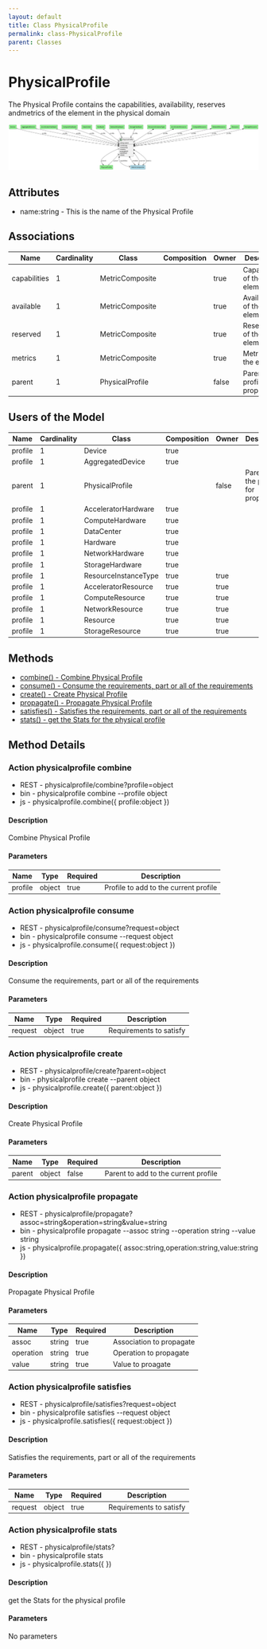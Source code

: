 ```yaml
---
layout: default
title: Class PhysicalProfile
permalink: class-PhysicalProfile
parent: Classes
---
```


# PhysicalProfile

The Physical Profile contains the capabilities, availability, reserves andmetrics of the element in the physical domain

![Logical Diagram](./logical.png)

## Attributes

* name:string - This is the name of the Physical Profile


## Associations

| Name | Cardinality | Class | Composition | Owner | Description |
| --- | --- | --- | --- | --- | --- |
| capabilities | 1 | MetricComposite |  | true | Capabilities of the element |
| available | 1 | MetricComposite |  | true | Availability of the element |
| reserved | 1 | MetricComposite |  | true | Reservations of the element |
| metrics | 1 | MetricComposite |  | true | Metrics of the element |
| parent | 1 | PhysicalProfile |  | false | Parent of the profile for propagation |



## Users of the Model

| Name | Cardinality | Class | Composition | Owner | Description |
| --- | --- | --- | --- | --- | --- |
| profile | 1 | Device | true |  |  |
| profile | 1 | AggregatedDevice | true |  |  |
| parent | 1 | PhysicalProfile |  | false | Parent of the profile for propagation |
| profile | 1 | AcceleratorHardware | true |  |  |
| profile | 1 | ComputeHardware | true |  |  |
| profile | 1 | DataCenter | true |  |  |
| profile | 1 | Hardware | true |  |  |
| profile | 1 | NetworkHardware | true |  |  |
| profile | 1 | StorageHardware | true |  |  |
| profile | 1 | ResourceInstanceType | true | true |  |
| profile | 1 | AcceleratorResource | true | true |  |
| profile | 1 | ComputeResource | true | true |  |
| profile | 1 | NetworkResource | true | true |  |
| profile | 1 | Resource | true | true |  |
| profile | 1 | StorageResource | true | true |  |





## Methods
* [combine() - Combine Physical Profile](#action-combine)
* [consume() - Consume the requirements, part or all of the requirements](#action-consume)
* [create() - Create Physical Profile](#action-create)
* [propagate() - Propagate Physical Profile](#action-propagate)
* [satisfies() - Satisfies the requirements, part or all of the requirements](#action-satisfies)
* [stats() - get the Stats for the physical profile](#action-stats)


<h2>Method Details</h2>
    
### Action physicalprofile combine



* REST - physicalprofile/combine?profile=object
* bin - physicalprofile combine --profile object
* js - physicalprofile.combine({ profile:object })

#### Description
Combine Physical Profile

#### Parameters

| Name | Type | Required | Description |
|---|---|---|---|
| profile | object |true | Profile to add to the current profile |




### Action physicalprofile consume



* REST - physicalprofile/consume?request=object
* bin - physicalprofile consume --request object
* js - physicalprofile.consume({ request:object })

#### Description
Consume the requirements, part or all of the requirements

#### Parameters

| Name | Type | Required | Description |
|---|---|---|---|
| request | object |true | Requirements to satisfy |




### Action physicalprofile create



* REST - physicalprofile/create?parent=object
* bin - physicalprofile create --parent object
* js - physicalprofile.create({ parent:object })

#### Description
Create Physical Profile

#### Parameters

| Name | Type | Required | Description |
|---|---|---|---|
| parent | object |false | Parent to add to the current profile |




### Action physicalprofile propagate



* REST - physicalprofile/propagate?assoc=string&amp;operation=string&amp;value=string
* bin - physicalprofile propagate --assoc string --operation string --value string
* js - physicalprofile.propagate({ assoc:string,operation:string,value:string })

#### Description
Propagate Physical Profile

#### Parameters

| Name | Type | Required | Description |
|---|---|---|---|
| assoc | string |true | Association to propagate |
| operation | string |true | Operation to propagate |
| value | string |true | Value to proagate |




### Action physicalprofile satisfies



* REST - physicalprofile/satisfies?request=object
* bin - physicalprofile satisfies --request object
* js - physicalprofile.satisfies({ request:object })

#### Description
Satisfies the requirements, part or all of the requirements

#### Parameters

| Name | Type | Required | Description |
|---|---|---|---|
| request | object |true | Requirements to satisfy |




### Action physicalprofile stats



* REST - physicalprofile/stats?
* bin - physicalprofile stats 
* js - physicalprofile.stats({  })

#### Description
get the Stats for the physical profile

#### Parameters

No parameters




